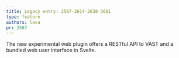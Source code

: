 ```yaml
---
title: Legacy entry: 2567-2614-2638-3681
type: feature
authors: lava
pr: 2567
---
```


The new experimental web plugin offers a RESTful API to VAST and a bundled web
user interface in Svelte.
